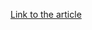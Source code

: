 [Link to the article](https://detect.fyi/helldown-donex-darktrace-ransomware-fd8683b7d135?source=rss-3d60ce83d2f7------2)
